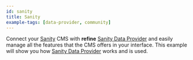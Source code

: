 ```yaml
---
id: sanity
title: Sanity
example-tags: [data-provider, community]
---
```


Connect your [Sanity](https://www.sanity.io/) CMS with **refine** [Sanity Data Provider](https://github.com/hirenf14/refine-sanity) and easily manage all the features that the CMS offers in your interface. This example will show you how [Sanity Data Provider](https://github.com/hirenf14/refine-sanity) works and is used.

<CodeSandboxExample path="data-provider-sanity" />
